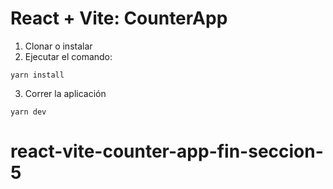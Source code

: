 # React + Vite: CounterApp

1. Clonar o instalar
2. Ejecutar el comando:
```
yarn install
```

3. Correr la aplicación
```
yarn dev
```
# react-vite-counter-app-fin-seccion-5
